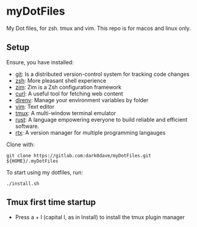 # myDotFiles

My Dot files, for zsh. tmux and vim.
This repo is for macos and linux only.

## Setup

Ensure, you have installed:
* [git](https://en.wikipedia.org/wiki/git): Is a distributed version-control system for tracking code changes
* [zsh](https://en.wikipedia.org/wiki/Z_shell): More pleasant shell experience
* [zim](https://github.com/zimfw/zimfw): Zim is a Zsh configuration framework
* [curl](https://en.wikipedia.org/wiki/CURL): A useful tool for fetching web content
* [direnv](https://github.com/direnv/direnv/blob/master/README.md): Manage your environment variables by folder
* [vim](https://www.vim.org/about.php): Text editor
* [tmux](https://en.wikipedia.org/wiki/Tmux): A multi-window terminal emulator
* [rust](https://www.rust-lang.org/tools/install): A language empowering everyone to build reliable and efficient software.
* [rtx](https://github.com/jdxcode/rtx): A version manager for multiple programming langauges

Clone with:
```
git clone https://gitlab.com:dark0dave/myDotFiles.git ${HOME}/.myDotFiles
```

To start using my dotfiles, run:
```
./install.sh
```

## Tmux first time startup

* Press a + I (capital I, as in Install) to install the tmux plugin manager
